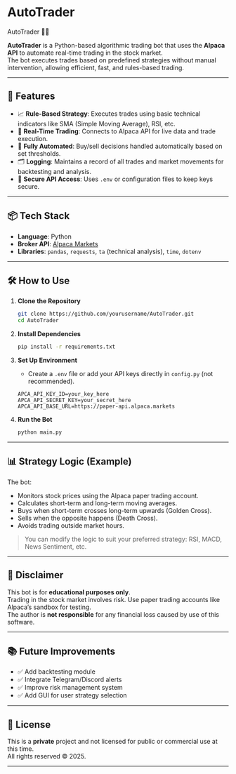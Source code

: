 # AutoTrader
AutoTrader 🧠💸

**AutoTrader** is a Python-based algorithmic trading bot that uses the **Alpaca API** to automate real-time trading in the stock market.  
The bot executes trades based on predefined strategies without manual intervention, allowing efficient, fast, and rules-based trading.

---

## 🚀 Features

- 📈 **Rule-Based Strategy**: Executes trades using basic technical indicators like SMA (Simple Moving Average), RSI, etc.
- 🔄 **Real-Time Trading**: Connects to Alpaca API for live data and trade execution.
- 🔧 **Fully Automated**: Buy/sell decisions handled automatically based on set thresholds.
- 🗂️ **Logging**: Maintains a record of all trades and market movements for backtesting and analysis.
- 🔐 **Secure API Access**: Uses `.env` or configuration files to keep keys secure.

---

## 📦 Tech Stack

- **Language**: Python
- **Broker API**: [Alpaca Markets](https://alpaca.markets/)
- **Libraries**: `pandas`, `requests`, `ta` (technical analysis), `time`, `dotenv`

---

## 🛠️ How to Use

1. **Clone the Repository**
   ```bash
   git clone https://github.com/yourusername/AutoTrader.git
   cd AutoTrader
   ```

2. **Install Dependencies**
   ```bash
   pip install -r requirements.txt
   ```

3. **Set Up Environment**
   - Create a `.env` file or add your API keys directly in `config.py` (not recommended).
   ```env
   APCA_API_KEY_ID=your_key_here
   APCA_API_SECRET_KEY=your_secret_here
   APCA_API_BASE_URL=https://paper-api.alpaca.markets
   ```

4. **Run the Bot**
   ```bash
   python main.py
   ```

---

## 📊 Strategy Logic (Example)

The bot:
- Monitors stock prices using the Alpaca paper trading account.
- Calculates short-term and long-term moving averages.
- Buys when short-term crosses long-term upwards (Golden Cross).
- Sells when the opposite happens (Death Cross).
- Avoids trading outside market hours.

> You can modify the logic to suit your preferred strategy: RSI, MACD, News Sentiment, etc.

---

## 📌 Disclaimer

This bot is for **educational purposes only**.  
Trading in the stock market involves risk. Use paper trading accounts like Alpaca’s sandbox for testing.  
The author is **not responsible** for any financial loss caused by use of this software.

---

## 📚 Future Improvements

- ✅ Add backtesting module
- ✅ Integrate Telegram/Discord alerts
- ✅ Improve risk management system
- ✅ Add GUI for user strategy selection

---

## 📎 License

This is a **private** project and not licensed for public or commercial use at this time.  
All rights reserved © 2025.

---
